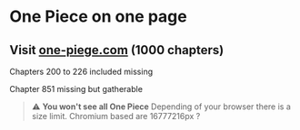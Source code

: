 # One Piece on one page

## Visit [one-piege.com](https://one-piege.com) (1000 chapters)

Chapters 200 to 226 included missing

Chapter 851 missing but gatherable

> ⚠️ **You won't see all One Piece** Depending of your browser there is a size limit. Chromium based are 16777216px ?
